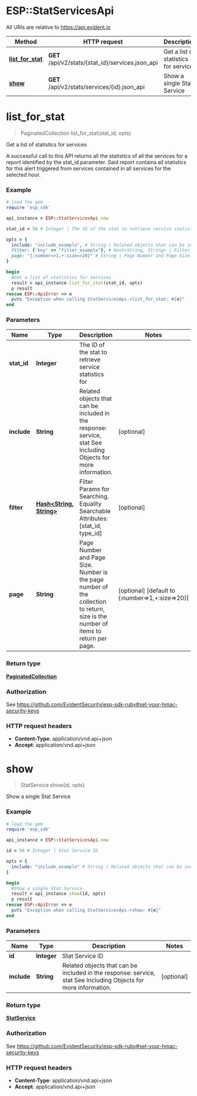 # ESP::StatServicesApi

All URIs are relative to https://api.evident.io

Method | HTTP request | Description
------------- | ------------- | -------------
[**list_for_stat**](StatServicesApi.md#list_for_stat) | **GET** /api/v2/stats/{stat_id}/services.json_api | Get a list of statistics for services
[**show**](StatServicesApi.md#show) | **GET** /api/v2/stats/services/{id}.json_api | Show a single Stat Service


# **list_for_stat**
> PaginatedCollection list_for_stat(stat_id, opts)

Get a list of statistics for services

A successful call to this API returns all the statistics of all the services for a report identified by the stat_id parameter. Said report contains all statistics for this alert triggered from services contained in all services for the selected hour.

### Example
```ruby
# load the gem
require 'esp_sdk'

api_instance = ESP::StatServicesApi.new

stat_id = 56 # Integer | The ID of the stat to retrieve service statistics for

opts = { 
  include: "include_example", # String | Related objects that can be included in the response:  service, stat See Including Objects for more information.
  filter: {'key' => "filter_example"}, # Hash<String, String> | Filter Params for Searching.  Equality Searchable Attributes: [stat_id, type_id]    
  page: "{:number=>1,+:size=>20}" # String | Page Number and Page Size.  Number is the page number of the collection to return, size is the number of items to return per page.
}

begin
  #Get a list of statistics for services
  result = api_instance.list_for_stat(stat_id, opts)
  p result
rescue ESP::ApiError => e
  puts "Exception when calling StatServicesApi->list_for_stat: #{e}"
end
```

### Parameters

Name | Type | Description  | Notes
------------- | ------------- | ------------- | -------------
 **stat_id** | **Integer**| The ID of the stat to retrieve service statistics for | 
 **include** | **String**| Related objects that can be included in the response:  service, stat See Including Objects for more information. | [optional] 
 **filter** | [**Hash&lt;String, String&gt;**](String.md)| Filter Params for Searching.  Equality Searchable Attributes: [stat_id, type_id]     | [optional] 
 **page** | **String**| Page Number and Page Size.  Number is the page number of the collection to return, size is the number of items to return per page. | [optional] [default to {:number&#x3D;&gt;1,+:size&#x3D;&gt;20}]

### Return type

[**PaginatedCollection**](PaginatedCollection.md)

### Authorization

See https://github.com/EvidentSecurity/esp-sdk-ruby#set-your-hmac-security-keys

### HTTP request headers

 - **Content-Type**: application/vnd.api+json
 - **Accept**: application/vnd.api+json



# **show**
> StatService show(id, opts)

Show a single Stat Service



### Example
```ruby
# load the gem
require 'esp_sdk'

api_instance = ESP::StatServicesApi.new

id = 56 # Integer | Stat Service ID

opts = { 
  include: "include_example" # String | Related objects that can be included in the response:  service, stat See Including Objects for more information.
}

begin
  #Show a single Stat Service
  result = api_instance.show(id, opts)
  p result
rescue ESP::ApiError => e
  puts "Exception when calling StatServicesApi->show: #{e}"
end
```

### Parameters

Name | Type | Description  | Notes
------------- | ------------- | ------------- | -------------
 **id** | **Integer**| Stat Service ID | 
 **include** | **String**| Related objects that can be included in the response:  service, stat See Including Objects for more information. | [optional] 

### Return type

[**StatService**](StatService.md)

### Authorization

See https://github.com/EvidentSecurity/esp-sdk-ruby#set-your-hmac-security-keys

### HTTP request headers

 - **Content-Type**: application/vnd.api+json
 - **Accept**: application/vnd.api+json




